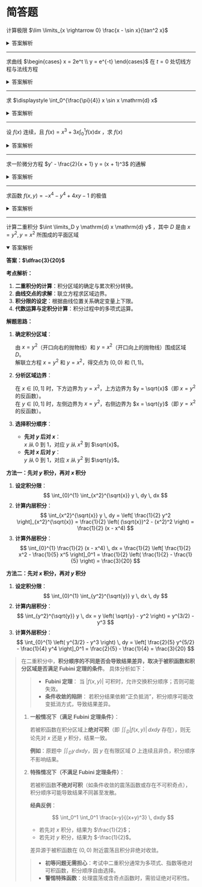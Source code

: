 # 简答题

计算极限 $\lim \limits_{x \rightarrow 0} \frac{x - \sin x}{\tan^2 x}$

<details>
<summary>答案解析</summary>

**答案：$0$**

**考点解析：**

1. [**洛必达法则**](../02-一元函数微分学及其应用/02-微分中值定理与导数的应用/02-洛必达法则.md) ：
   处理 $\frac{0}{0}$ 型未定式极限。
2. [**等价无穷小替换**](../01-函数、极限和连续/07-无穷小的比较.md#等价无穷小代换) ：
   在乘除法中替换等价无穷小量。

**解题思路：**

**洛必达法则**

1. **第一次应用**（$\frac{0}{0}$ 型）：

   $$
   \lim_{x \to 0} \frac{1 - \cos x}{2 \tan x \sec^2 x}
   $$

2. **第二次应用**（仍为 $\frac{0}{0}$ 型）：
   - 分子导数：$\sin x$。
   - 分母导数：$2(\sec^4 x + 2 \tan^2 x \sec^2 x)$。
   - 当 $x \to 0$ 时，$\sec x \to 1$，$\tan x \to 0$，分母趋近于 $2$。
   
   $$
   \lim_{x \to 0} \frac{\sin x}{2 \cdot 1} = 0
   $$

**等价无穷小替换**

1. **替换分子和分母**：
   
   $x - \sin x \sim \frac{x^3}{6}$，$\tan^2 x \sim x^2$。
   
   $$
   \lim_{x \to 0} \frac{\frac{x^3}{6}}{x^2} = \lim_{x \to 0} \frac{x}{6} = 0
   $$

</details>

----------

求曲线 $\begin{cases} x = 2e^t \\ y = e^{-t} \end{cases}$ 在 $t = 0$ 处切线方程与法线方程

<details>
<summary>答案解析</summary>

**答案：**

- **切线方程**：$y = -\dfrac{1}{2}x + 2$  
- **法线方程**：$y = 2x - 3$

**考点解析：**

1. [**参数方程求导**](../02-一元函数微分学及其应用/01-导数与微分/04-隐函数及由参数方程所确定的函数的导数-相关变化率.md#由参数方程所确定的函数的导数) ：
   通过参数方程计算 $\dfrac{dy}{dx}$；
2. [**切线方程与法线方程**](../02-一元函数微分学及其应用/01-导数与微分/04-隐函数及由参数方程所确定的函数的导数-相关变化率.md#切线方程与法线方程的求法) ：
   利用点斜式方程结合导数求切线斜率和法线斜率。

**解题思路：**

1. **求导数**

   参数方程为：
   
   $$
   \begin{cases} 
      x = 2e^t \\ 
      y = e^{-t} 
   \end{cases}
   $$
   
   - $\dfrac{dx}{dt} = 2e^t$，当 $t = 0$ 时，$\dfrac{dx}{dt} \bigg|_{t=0} = 2$；
   - $\dfrac{dy}{dt} = -e^{-t}$，当 $t = 0$ 时，$\dfrac{dy}{dt} \bigg|_{t=0} = -1$；
   
   因此，切线斜率为：
   
   $$
   k_{\text{切}} = \dfrac{dy}{dx} = \dfrac{\dfrac{dy}{dt}}{\dfrac{dx}{dt}} = \dfrac{-1}{2} = -\dfrac{1}{2}
   $$

2. **确定切点**

   当 $t = 0$ 时：
   
   $$
   x = 2e^0 = 2, \quad y = e^{-0} = 1
   $$
   
   故切点为 $(2, 1)$。

3. **求切线方程**

   用点斜式 $y - y_0 = k_{\text{切}}(x - x_0)$：
   
   $$
   y - 1 = -\dfrac{1}{2}(x - 2)
   $$
   
   整理得：
   
   $$
   y = -\dfrac{1}{2}x + 2
   $$

4. **求法线方程**

   法线斜率为 $k_{\text{法}} = -\dfrac{1}{k_{\text{切}}} = 2$，用点斜式：
   
   $$
   y - 1 = 2(x - 2)
   $$
   
   整理得：
   
   $$
   y = 2x - 3
   $$

</details>

----------

求 $\displaystyle \int_0^{\frac{\pi}{4}} x \sin x \mathrm{d} x$

<details>
<summary>答案解析</summary>

**答案：$\dfrac{\sqrt{2}}{8}(4 - \pi)$**

**考点解析：**

1. [**定积分的分部积分法**](../03-一元函数积分学及其应用/02-定积分/03-定积分的换元法和分部积分法.md#定积分的分部积分法)
2. [**三角函数的积分与求值**](../03-一元函数积分学及其应用/01-不定积分/01-不定积分的概念与性质.md#基本积分表) ：
   涉及 $\sin x$ 和 $\cos x$ 的积分及特殊角的值计算。

**解题思路：**

**步骤 1：应用分部积分法**

被积函数为 $x \sin x$，属于多项式与三角函数的乘积，适用分部积分法。
   
1. **分配 $u$ 和 $\mathrm{d}v$**：设 $u = x$， $\mathrm{d}v = \sin x \mathrm{d}x$，则 $\mathrm{d}u = \mathrm{d}x$，$v = -\cos x$ 。
2. **应用分部积分公式**：$\int u \mathrm{d}v = uv - \int v \mathrm{d}u$，代入后化简。
3. $$
   \int x \sin x \mathrm{d}x = -x \cos x + \int \cos x \mathrm{d}x
   $$

**步骤 2：计算剩余积分**
$$
\int \cos x \mathrm{d}x = \sin x + C
$$

**步骤 3：写出不定积分结果**
$$
\int x \sin x \mathrm{d}x = -x \cos x + \sin x + C
$$

**步骤 4：代入定积分上下限**

$$
\begin{aligned}
   \int_0^{\frac{\pi}{4}} x \sin x \mathrm{d}x
   &= \left[ -x \cos x + \sin x \right]_0^{\frac{\pi}{4}} \\
   &= \left( -\frac{\pi}{4} \cos \frac{\pi}{4} + \sin \frac{\pi}{4} \right) - \left( -0 \cdot \cos 0 + \sin 0 \right)
\end{aligned}
$$

**步骤 5：代入三角函数值**

代入上下限 $0$ 和 $\dfrac{\pi}{4}$，利用三角函数特殊角的值化简结果。

- $\cos \frac{\pi}{4} = \sin \frac{\pi}{4} = \dfrac{\sqrt{2}}{2}$
- $\sin 0 = 0$

$$
\begin{aligned}
   \text{原式}
   &= \left( -\frac{\pi}{4} \cdot \frac{\sqrt{2}}{2} + \frac{\sqrt{2}}{2} \right) - 0 \\
   &= -\frac{\pi \sqrt{2}}{8} + \frac{\sqrt{2}}{2} \\
   &= \frac{\sqrt{2}}{2} - \frac{\pi \sqrt{2}}{8} \\
   &= \frac{\sqrt{2}}{8} \left(4 - \pi \right)
\end{aligned}
$$

</details>

----------

设 $f(x)$ 连续，且 $\displaystyle f(x) = x^3 + 3x \int_0^1 f(x) \mathrm{d} x$ ，求 $f(x)$

<details>
<summary>答案解析</summary>

**答案：$f(x) = x^3 - \dfrac{3}{2}x$**

**考点解析：**

1. **积分方程求解**：通过引入定积分作为常数，将方程转化为代数方程。
2. **定积分的计算**：利用基本积分公式计算多项式积分。
3. **代数方程求解**：解一元一次方程求取未知常数。

**解题思路：**

1. **识别定积分常数**：
   
   观察到方程中的积分 $\int_0^1 f(x) \mathrm{d}x$ 是定值，设积分常数为 $A = \int_0^1 f(x) \mathrm{d}x$，则可将原方程简化变为：

   $$
   f(x) = x^3 + 3xA
   $$

2. **方程两边积分**：
   
   对等式两边在 $[0,1]$ 上积分：
   
   $$
   \int_0^1 f(x) \mathrm{d}x = \int_0^1 x^3 \mathrm{d}x + 3A \int_0^1 x \mathrm{d}x
   $$
   
   左边即为 $A$，右边分别计算积分：
   
   - $\int_0^1 x^3 \mathrm{d}x = \left.\dfrac{x^4}{4}\right|_0^1 = \dfrac{1}{4}$  
   - $\int_0^1 x \mathrm{d}x = \left.\dfrac{x^2}{2}\right|_0^1 = \dfrac{1}{2}$

   代入后方程变为：
   
   $$
   A = \dfrac{1}{4} + 3A \cdot \dfrac{1}{2}
   $$

3. **解方程求 $A$**：
   
   整理方程：
   
   $$
   A - \dfrac{3A}{2} = \dfrac{1}{4} \implies -\dfrac{A}{2} = \dfrac{1}{4} \implies A = -\dfrac{1}{2}
   $$

4. **代回原方程**：
   
   将 $A = -\dfrac{1}{2}$ 代入 $f(x) = x^3 + 3xA$，得：
   
   $$
   f(x) = x^3 + 3x \cdot \left(-\dfrac{1}{2}\right) = x^3 - \dfrac{3}{2}x
   $$

5. **验证结果**：
   
   计算 $\int_0^1 \left(x^3 - \dfrac{3}{2}x\right) \mathrm{d}x$：
   
   $$
   \left.\dfrac{x^4}{4} - \dfrac{3}{4}x^2\right|_0^1 = \dfrac{1}{4} - \dfrac{3}{4} = -\dfrac{1}{2}
   $$
   
   结果与 $A = -\dfrac{1}{2}$ 一致，验证正确。

</details>

----------

求一阶微分方程 $y' - \frac{2}{x + 1} y = (x + 1)^3$ 的通解

<details>
<summary>答案解析</summary>

**答案：$y = \frac{1}{2}(x + 1)^4 + C(x + 1)^2$**

**考点解析：**

1. [**一阶线性微分方程的求解方法**](../04-常微分方程/04-一阶线性微分方程.md)
2. **积分因子法**
3. **变量分离与积分技巧**

**解题思路：**

1. **化为标准形式**  

   原方程：

   $$
   y' - \frac{2}{x + 1} y = (x + 1)^3
   $$

   改写为标准形式 $y' + P(x)y = Q(x)$：

   $$
   y' + \left(-\frac{2}{x + 1}\right)y = (x + 1)^3
   $$

   其中 $P(x) = -\frac{2}{x + 1}$，$Q(x) = (x + 1)^3$。

2. **求积分因子**
   
   $$
   \mu(x) = e^{\int P(x) dx} = e^{\int -\frac{2}{x + 1} dx} = e^{-2 \ln|x + 1|} = (x + 1)^{-2}
   $$

3. **应用积分因子**  
   
   方程两边乘以 $\mu(x) = (x + 1)^{-2}$：
   
   $$
   (x + 1)^{-2} y' - \frac{2}{(x + 1)^3} y = (x + 1)
   $$
   
   左边为全导数：
   
   $$
   \frac{d}{dx} \left[ y \cdot (x + 1)^{-2} \right] = (x + 1)
   $$

4. **积分求解**  
   
   对两边积分：
   
   $$
   \int \frac{d}{dx} \left[ y \cdot (x + 1)^{-2} \right] dx = \int (x + 1) dx
   $$
   
   左边积分得：
   
   $$
   y \cdot (x + 1)^{-2} = \frac{1}{2}(x + 1)^2 + C
   $$
   
   两边乘以 $(x + 1)^2$，得到通解：
   
   $$
   y = \frac{1}{2}(x + 1)^4 + C(x + 1)^2
   $$

</details>

----------

求函数 $f(x, y) = -x^4 - y^4 + 4xy - 1$ 的极值

<details>
<summary>答案解析</summary>

**答案：**

函数 $f(x, y)$ 的极值为：
- **极大值**：在点 $(1,1)$ 和 $(-1,-1)$ 处取得极大值 $1$ ；
- **鞍点**：在点 $(0,0)$ 处为鞍点。

**考点解析：**

1. [**一阶偏导数求临界点**](../05-多元函数微分学及其应用/02-偏导数.md)
2. **通过方向分析判断极值类型**

**解题思路：**

1. **求一阶偏导数并找临界点**
   
   - **对 $x$ 求偏导**：
   
     $$
     f_x = \frac{\partial f}{\partial x} = -4x^3 + 4y
     $$
   
   - **对 $y$ 求偏导**：
   
     $$
     f_y = \frac{\partial f}{\partial y} = -4y^3 + 4x
     $$
   
   - **联立方程 $f_x = 0$ 和 $f_y = 0$**：
   
     $$
     \begin{cases}
         -4x^3 + 4y = 0 \\
         -4y^3 + 4x = 0
     \end{cases}
     \implies
     \begin{cases}
         y = x^3 \\
         x = y^3
     \end{cases}
     $$
     
     将 $y = x^3$ 代入 $x = y^3$ 得：
     
     $$
     x = (x^3)^3 = x^9 \implies x(x^8 - 1) = 0 \implies x = 0, \pm 1
     $$
     
     对应临界点为 $(0,0)$、$(1,1)$、$(-1,-1)$。

2. **分析各临界点附近函数行为**

   - **点 $(0,0)$**：
     
     - **沿 $y = x$**：
     
       $$
       f(x,x) = -2x^4 + 4x^2 - 1 \implies \text{当 } x \to 0 \text{ 时，} f \approx -1 + 4x^2 \, (\text{值增大})
       $$
     
     - **沿 $y = 0$**：
     
       $$
       f(x,0) = -x^4 - 1 \implies \text{当 } x \to 0 \text{ 时，} f \approx -1 - x^4 \, (\text{值减小})
       $$
     
       因不同方向变化趋势相反，$(0,0)$ 是 **鞍点**。
   
   - **点 $(1,1)$ 和 $(-1,-1)$**：
     
     - **沿 $x = 1$**（固定 $x$，令 $y = 1 + k$）：
     
       $$
       f(1,1+k) \approx 1 - 6k^2 \, (\text{当 } k \to 0 \text{ 时，值减小})
       $$
     
     - **沿 $y = 1$**（固定 $y$，令 $x = 1 + h$）：
     
       $$
       f(1+h,1) \approx 1 - 6h^2 \, (\text{当 } h \to 0 \text{ 时，值减小})
       $$
     
     - **沿斜线 $y = x$**：
     
       $$
       f(1+h,1+h) \approx 1 - 8h^2 \, (\text{值减小})
       $$
     
       所有方向上函数值均小于 $f(1,1) = 1$，故 $(1,1)$ 和 $(-1,-1)$ 是**极大值点**，极大值为：
     
       $$
       f(1,1) = f(-1,-1) = -1 -1 + 4 - 1 = 1
       $$

</details>

----------

计算二重积分 $\iint \limits_D y \mathrm{d} x \mathrm{d} y$ ，其中 $D$ 是由 $x = y^2, \, y = x^2$ 所围成的平面区域

<details open>
<summary>答案解析</summary>

**答案：$\dfrac{3}{20}$**

**考点解析：**

1. **二重积分的计算**：积分区域的确定与累次积分转换。
2. **曲线交点的求解**：联立方程求区域边界。
3. **积分限的设定**：根据曲线位置关系确定变量上下限。
4. **代数运算与定积分计算**：积分过程中的多项式运算。

**解题思路：**

1. **确定积分区域**：  

   由 $x = y^2$（开口向右的抛物线）和 $y = x^2$（开口向上的抛物线）围成区域 $D$。  
   解联立方程 $x = y^2$ 和 $y = x^2$，得交点为 $(0, 0)$ 和 $(1, 1)$。

2. **分析区域边界**：  

   在 $x \in [0, 1]$ 时，下方边界为 $y = x^2$，上方边界为 $y = \sqrt{x}$（即 $x = y^2$ 的反函数）。  
   在 $y \in [0, 1]$ 时，左侧边界为 $x = y^2$，右侧边界为 $x = \sqrt{y}$（即 $y = x^2$ 的反函数）。

3. **选择积分顺序**：  

   - **先对 $y$ 后对 $x$**：  
     $x$ 从 $0$ 到 $1$，对应 $y$ 从 $x^2$ 到 $\sqrt{x}$。  
   - **先对 $x$ 后对 $y$**：  
     $y$ 从 $0$ 到 $1$，对应 $x$ 从 $y^2$ 到 $\sqrt{y}$。  

**方法一：先对 $y$ 积分，再对 $x$ 积分**

1. **设定积分限**：  
   $$  
   \int_{0}^{1} \int_{x^2}^{\sqrt{x}} y \, dy \, dx  
   $$  
2. **计算内层积分**：  
   $$  
   \int_{x^2}^{\sqrt{x}} y \, dy = \left[ \frac{1}{2} y^2 \right]_{x^2}^{\sqrt{x}} = \frac{1}{2} \left( (\sqrt{x})^2 - (x^2)^2 \right) = \frac{1}{2} (x - x^4)  
   $$  
3. **计算外层积分**：  
   $$  
   \int_{0}^{1} \frac{1}{2} (x - x^4) \, dx = \frac{1}{2} \left[ \frac{1}{2} x^2 - \frac{1}{5} x^5 \right]_0^1 = \frac{1}{2} \left( \frac{1}{2} - \frac{1}{5} \right) = \frac{3}{20}  
   $$  

**方法二：先对 $x$ 积分，再对 $y$ 积分**

1. **设定积分限**：  
   $$  
   \int_{0}^{1} \int_{y^2}^{\sqrt{y}} y \, dx \, dy  
   $$  
2. **计算内层积分**：  
   $$  
   \int_{y^2}^{\sqrt{y}} y \, dx = y \left( \sqrt{y} - y^2 \right) = y^{3/2} - y^3  
   $$  
3. **计算外层积分**：  
   $$  
   \int_{0}^{1} \left( y^{3/2} - y^3 \right) \, dy = \left[ \frac{2}{5} y^{5/2} - \frac{1}{4} y^4 \right]_0^1 = \frac{2}{5} - \frac{1}{4} = \frac{3}{20}  
   $$  



> 在二重积分中，**积分顺序的不同是否会导致结果差异，取决于被积函数和积分区域是否满足 Fubini 定理的条件**。
> 具体分析如下：
>
> > - **Fubini 定理**：
> >   当 $|f(x,y)|$ 可积时，允许交换积分顺序；否则可能失效。  
> > - **条件收敛的陷阱**：
> >   若积分结果依赖“正负抵消”，积分顺序可能改变抵消方式，导致结果差异。
> 
> 1. **一般情况下（满足 Fubini 定理条件）**：  
>    
>    若被积函数在积分区域上**绝对可积**（即 $\iint_D |f(x,y)| \, dxdy$ 存在），则无论先对 $x$ 还是 $y$ 积分，结果一致。  
>    
>    **例如**：原题中 $\iint_D y \, dxdy$，因 $y$ 在有限区域 $D$ 上连续且非负，积分顺序不影响结果。
> 
> 2. **特殊情况下（不满足 Fubini 定理条件）**：
>    
>    若被积函数**不绝对可积**（如条件收敛的震荡函数或存在不可积奇点），积分顺序可能导致结果不同甚至发散。  
>    
>    **经典反例**：  
>    
>    $$
>    \int_0^1 \int_0^1 \frac{x-y}{(x+y)^3} \, dxdy
>    $$
>    
>    - 若先对 $x$ 积分，结果为 $\frac{1}{2}$；  
>    - 若先对 $y$ 积分，结果为 $-\frac{1}{2}$。  
>    
>    差异源于被积函数在 $(0,0)$ 附近震荡且积分非绝对收敛。
> 
> > - **初等问题无需担心**：考试中二重积分通常为多项式、指数等绝对可积函数，积分顺序自由选择。  
> > - **警惕特殊函数**：处理震荡或含奇点函数时，需验证绝对可积性。

</details>

<!--

----------

<details open>
<summary>答案解析</summary>

**答案：**

**考点解析：**

**解题思路：**

</details>

-->

<!-- 回答下题的正确答案，列出涉及考点，给出解题思路及做题过程，回答使用 Markdown 语法，兼容 MDX，数学公式统一使用 $ 符号包裹： -->